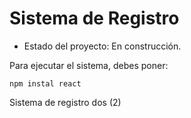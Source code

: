<h1> Sistema de Registro</h1>

- Estado del proyecto: En construcción.

Para ejecutar el sistema, debes poner:

```npm instal react ```

Sistema de registro dos (2)
